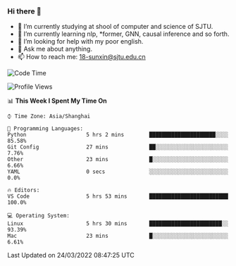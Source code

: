 ### Hi there 👋

<!--
**sunxin000/sunxin000** is a ✨ _special_ ✨ repository because its `README.md` (this file) appears on your GitHub profile.

Here are some ideas to get you started:

- 🔭 I’m currently working on ...
- 🌱 I’m currently learning ...
- 👯 I’m looking to collaborate on ...
- 🤔 I’m looking for help with ...
- 💬 Ask me about ...
- 📫 How to reach me: ...
- 😄 Pronouns: ...
- ⚡ Fun fact: ...
-->
- 🏫 I’m currently studying at shool of computer and science of SJTU.
- 🌱 I’m currently learning nlp, \*former, GNN, causal inference and so forth.
- 🤔 I’m looking for help with my poor english.
- 💬 Ask me about anything.
- 📫 How to reach me: 18-sunxin@sjtu.edu.cn
<!--START_SECTION:waka-->
![Code Time](http://img.shields.io/badge/Code%20Time-126%20hrs%2014%20mins-blue)

![Profile Views](http://img.shields.io/badge/Profile%20Views-10-blue)

📊 **This Week I Spent My Time On** 

```text
⌚︎ Time Zone: Asia/Shanghai

💬 Programming Languages: 
Python                   5 hrs 2 mins        █████████████████████░░░░   85.58% 
Git Config               27 mins             ██░░░░░░░░░░░░░░░░░░░░░░░   7.76% 
Other                    23 mins             █░░░░░░░░░░░░░░░░░░░░░░░░   6.66% 
YAML                     0 secs              ░░░░░░░░░░░░░░░░░░░░░░░░░   0.0%

🔥 Editors: 
VS Code                  5 hrs 53 mins       █████████████████████████   100.0%

💻 Operating System: 
Linux                    5 hrs 30 mins       ███████████████████████░░   93.39% 
Mac                      23 mins             █░░░░░░░░░░░░░░░░░░░░░░░░   6.61%

```


 Last Updated on 24/03/2022 08:47:25 UTC
<!--END_SECTION:waka-->
